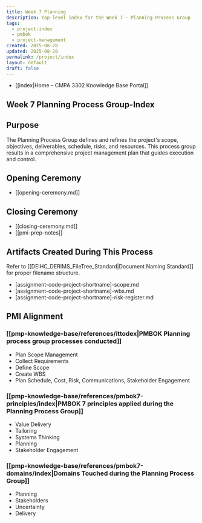```yaml
---
title: Week 7 Planning
description: Top-level index for the Week 7 – Planning Process Group
tags:
  - project-index
  - pmbok
  - project-management
created: 2025-08-28
updated: 2025-08-28
permalink: /project/index
layout: default
draft: false
---
```

- [[index|Home – CMPA 3302 Knowledge Base Portal]]
## Week 7 Planning Process Group-Index

## Purpose
The Planning Process Group defines and refines the project's scope, objectives, deliverables, schedule, risks, and resources. This process group results in a comprehensive project management plan that guides execution and control.

## Opening Ceremony
- [[opening-ceremony.md]]

## Closing Ceremony
- [[closing-ceremony.md]]
- [[pmi-prep-notes]]

## Artifacts Created During This Process
Refer to [[DEIHC_DERIMS_FileTree_Standard|Document Naming Standard]] for proper filename structure.

- [assignment-code-project-shortname]-scope.md
- [assignment-code-project-shortname]-wbs.md
- [assignment-code-project-shortname]-risk-register.md

## PMI Alignment

### [[pmp-knowledge-base/references/ittodex|PMBOK Planning process group processes conducted]]
- Plan Scope Management
- Collect Requirements
- Define Scope
- Create WBS
- Plan Schedule, Cost, Risk, Communications, Stakeholder Engagement

### [[pmp-knowledge-base/references/pmbok7-principles/index|PMBOK 7 principles applied during the Planning Process Group]]
- Value Delivery
- Tailoring
- Systems Thinking
- Planning
- Stakeholder Engagement

### [[pmp-knowledge-base/references/pmbok7-domains/index|Domains Touched during the Planning Process Group]]
- Planning  
- Stakeholders  
- Uncertainty  
- Delivery
